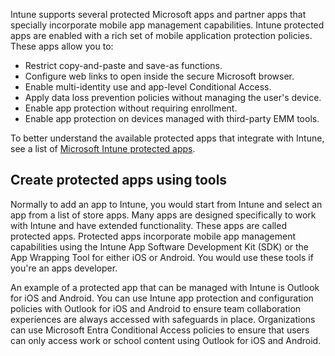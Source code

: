 Intune supports several protected Microsoft apps and partner apps that specially incorporate mobile app management capabilities. Intune protected apps are enabled with a rich set of mobile application protection policies. These apps allow you to:

- Restrict copy-and-paste and save-as functions.
- Configure web links to open inside the secure Microsoft browser.
- Enable multi-identity use and app-level Conditional Access.
- Apply data loss prevention policies without managing the user's device.
- Enable app protection without requiring enrollment.
- Enable app protection on devices managed with third-party EMM tools.

To better understand the available protected apps that integrate with Intune, see a list of [Microsoft Intune protected apps](/mem/intune/apps/apps-supported-intune-apps?azure-portal=true).

## Create protected apps using tools

Normally to add an app to Intune, you would start from Intune and select an app from a list of store apps. Many apps are designed specifically to work with Intune and have extended functionality. These apps are called protected apps. Protected apps incorporate mobile app management capabilities using the Intune App Software Development Kit (SDK) or the App Wrapping Tool for either iOS or Android. You would use these tools if you're an apps developer.

An example of a protected app that can be managed with Intune is Outlook for iOS and Android. You can use Intune app protection and configuration policies with Outlook for iOS and Android to ensure team collaboration experiences are always accessed with safeguards in place. Organizations can use Microsoft Entra Conditional Access policies to ensure that users can only access work or school content using Outlook for iOS and Android.
